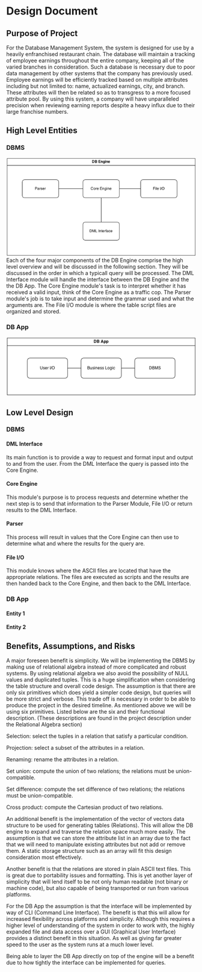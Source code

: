 Design Document
===============

## Purpose of Project

For the Database Management System, the system is designed for use by a heavily enfranchised restaurant chain. The database will maintain a tracking of employee earnings throughout the entire company, keeping all of the varied branches in consideration. Such a database is necessary due to poor data management by other systems that the company has previously used. Employee earnings will be efficiently tracked based on multiple attributes including but not limited to: name, actualized earnings, city, and branch. These attributes will then be related so as to transgress to a more focused attribute pool. By using this system, a company will have unparalleled precision when reviewing earning reports despite a heavy influx due to their large franchise numbers.

## High Level Entities

### DBMS 

![DBMS high-level organization](img/DBMS.png)
Each of the four major components of the DB Engine comprise the high level overview and will be discussed in the following section. They will be discussed in the order in which a typicall query will be processed. The DML Interface module will handle the interface between the DB Engine and the the DB App. The Core Engine module's task is to interpret whether it has received a valid input, think of the Core Engine as a traffic cop. The Parser module's job is to take input and determine the grammar used and what the arguments are.  The File I/O module is where the table script files are organized and stored. 

### DB App

![DB App high-level organization ](img/DBApp.png)

## Low Level Design

### DBMS

#### DML Interface
Its main function is to provide a way to request and format input and output to and from the user. From the DML Interface the query is passed into the Core Engine.

#### Core Engine
This module's purpose is to process requests and determine whether the next step is to send that information to the Parser Module, File I/O or return results to the DML Interface.

#### Parser
This process will result in values that the Core Engine can then use to determine what and where the results for the query are.

#### File I/O
This module knows where the ASCII files are located that have the appropriate relations. The files are executed as scripts and the results are then handed back to the Core Engine, and then back to the DML Interface.

### DB App

#### Entity 1

#### Entity 2

## Benefits, Assumptions, and Risks
A major foreseen benefit is simplicity. We will be implementing the DBMS by making use of relational algebra instead of more complicated and robust systems. By using relational algebra we also avoid the possibility of NULL values and duplicated tuples. This is a huge simplification when considering the table structure and overall code design. The assumption is that there are only six primitives which does yield a simpler code design, but queries will be more strict and verbose. This trade off is necessary in order to be able to produce the project in the desired timeline. As mentioned above we will be using six primitives. Listed below are the six and their functional description. (These descriptions are found in the project description under the Relational Algebra section)

Selection: select the tuples in a relation that satisfy a particular condition.

Projection: select a subset of the attributes in a relation.

Renaming: rename the attributes in a relation.

Set union: compute the union of two relations; the relations must be union-compatible.

Set difference: compute the set difference of two relations; the relations must be union-compatible.

Cross product: compute the Cartesian product of two relations.

An additional benefit is the implementation of the vector of vectors data structure to be used for generating tables (Relations). This will allow the DB engine to expand and traverse the relation space much more easily. The assumption is that we can store the attribute list in an array due to the fact that we will need to manipulate existing attributes but not add or remove them. A static storage structure such as an array will fit this design consideration most effectively. 

Another benefit is that the relations are stored in plain ASCII text files. This is great due to portability issues and formatting. This is yet another layer of simplicity that will lend itself to be not only human readable (not binary or machine code), but also capable of being transported or run from various platforms.

For the DB App the assumption is that the interface will be implemented by way of CLI (Command Line Interface). The benefit is that this will allow for increased flexibility across platforms and simplicity. Although this requires a higher level of understanding of the system in order to work with, the highly expanded file and data access over a GUI (Graphical User Interface) provides a distinct benefit in this situation. As well as giving far greater speed to the user as the system runs at a much lower level.

Being able to layer the DB App directly on top of the engine will be a benefit due to how tightly the interface can be implemented for queries. 
